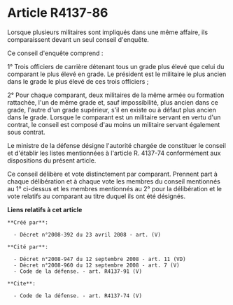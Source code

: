 # Article R4137-86

Lorsque plusieurs militaires sont impliqués dans une même affaire, ils comparaissent devant un seul conseil d'enquête. 

Ce conseil d'enquête comprend : 

1° Trois officiers de carrière détenant tous un grade plus élevé que celui du comparant le plus élevé en grade. Le président
est le militaire le plus ancien dans le grade le plus élevé de ces trois officiers ; 

2° Pour chaque comparant, deux militaires de la même armée ou formation rattachée, l'un de même grade et, sauf impossibilité,
plus ancien dans ce grade, l'autre d'un grade supérieur, s'il en existe ou à défaut plus ancien dans le grade. Lorsque le
comparant est un militaire servant en vertu d'un contrat, le conseil est composé d'au moins un militaire servant également
sous contrat. 

Le ministre de la défense désigne l'autorité chargée de constituer le conseil et d'établir les listes mentionnées à l'article
R. 4137-74 conformément aux dispositions du présent article. 

Ce conseil délibère et vote distinctement par comparant. Prennent part à chaque délibération et à chaque vote les membres du
conseil mentionnés au 1° ci-dessus et les membres mentionnés au 2° pour la délibération et le vote relatifs au comparant au
titre duquel ils ont été désignés.

**Liens relatifs à cet article**

	**Créé par**:

	  - Décret n°2008-392 du 23 avril 2008 - art. (V)

	**Cité par**:

	  - Décret n°2008-947 du 12 septembre 2008 - art. 11 (VD)
	  - Décret n°2008-960 du 12 septembre 2008 - art. 7 (V)
	  - Code de la défense. - art. R4137-91 (V)

	**Cite**:

	  - Code de la défense. - art. R4137-74 (V)
